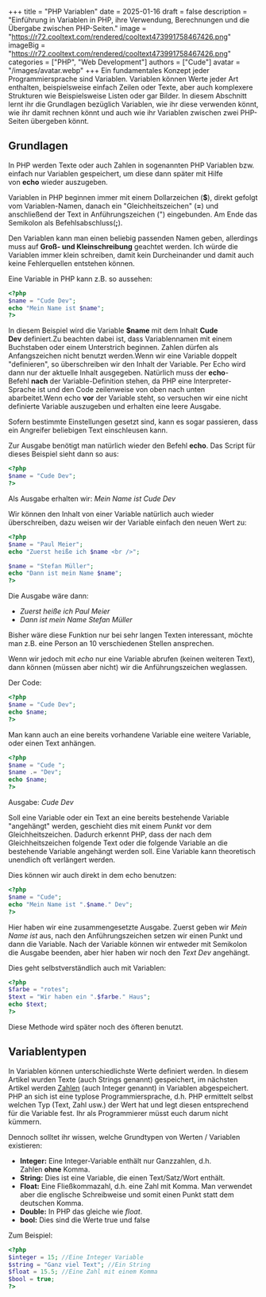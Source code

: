 +++
title = "PHP Variablen"
date = 2025-01-16
draft = false
description = "Einführung in Variablen in PHP, ihre Verwendung, Berechnungen und die Übergabe zwischen PHP-Seiten."
image = "https://r72.cooltext.com/rendered/cooltext473991758467426.png"
imageBig = "https://r72.cooltext.com/rendered/cooltext473991758467426.png"
categories = ["PHP", "Web Development"]
authors = ["Cude"]
avatar = "/images/avatar.webp"
+++
Ein fundamentales Konzept jeder Programmiersprache sind Variablen. Variablen können Werte jeder Art enthalten, beispielsweise einfach Zeilen oder Texte, aber auch komplexere Strukturen wie Beispielsweise Listen oder gar Bilder. In diesem Abschnitt lernt ihr die Grundlagen bezüglich Variablen, wie ihr diese verwenden könnt, wie ihr damit rechnen könnt und auch wie ihr Variablen zwischen zwei PHP-Seiten übergeben könnt.

Grundlagen
----------

In PHP werden Texte oder auch Zahlen in sogenannten PHP Variablen bzw. einfach nur Variablen gespeichert, um diese dann später mit Hilfe von **echo** wieder auszugeben.

Variablen in PHP beginnen immer mit einem Dollarzeichen (**$**), direkt gefolgt vom Variablen-Namen, danach ein "Gleichheitszeichen" (**\=**) und anschließend der Text in Anführungszeichen (") eingebunden. Am Ende das Semikolon als Befehlsabschluss(**;**).

Den Variablen kann man einen beliebig passenden Namen geben, allerdings muss auf **Groß- und Kleinschreibung** geachtet werden. Ich würde die Variablen immer klein schreiben, damit kein Durcheinander und damit auch keine Fehlerquellen entstehen können.

Eine Variable in PHP kann z.B. so aussehen:
```php
<?php
$name = "Cude Dev";
echo "Mein Name ist $name";
?>
```

In diesem Beispiel wird die Variable **$name** mit dem Inhalt **Cude Dev** definiert.Zu beachten dabei ist, dass Variablennamen mit einem Buchstaben oder einem Unterstrich beginnen. Zahlen dürfen als Anfangszeichen nicht benutzt werden.Wenn wir eine Variable doppelt "definieren", so überschreiben wir den Inhalt der Variable. Per Echo wird dann nur der aktuelle Inhalt ausgegeben. Natürlich muss der **echo**\-Befehl **nach** der Variable-Definition stehen, da PHP eine Interpreter-Sprache ist und den Code zeilenweise von oben nach unten abarbeitet.Wenn echo **vor** der Variable steht, so versuchen wir eine nicht definierte Variable auszugeben und erhalten eine leere Ausgabe.

Sofern bestimmte Einstellungen gesetzt sind, kann es sogar passieren, dass ein Angreifer beliebigen Text einschleusen kann.

Zur Ausgabe benötigt man natürlich wieder den Befehl **echo**. Das Script für dieses Beispiel sieht dann so aus:
```php
<?php
$name = "Cude Dev";
?>
```  

Als Ausgabe erhalten wir: _Mein Name ist Cude Dev_

Wir können den Inhalt von einer Variable natürlich auch wieder überschreiben, dazu weisen wir der Variable einfach den neuen Wert zu:
```php
<?php
$name = "Paul Meier";
echo "Zuerst heiße ich $name <br />";

$name = "Stefan Müller";
echo "Dann ist mein Name $name";
?>
```   

Die Ausgabe wäre dann:
- _Zuerst heiße ich Paul Meier_ 
- _Dann ist mein Name Stefan Müller_

Bisher wäre diese Funktion nur bei sehr langen Texten interessant, möchte man z.B. eine Person an 10 verschiedenen Stellen ansprechen.

Wenn wir jedoch mit _echo_ nur eine Variable abrufen (keinen weiteren Text), dann können (müssen aber nicht) wir die Anführungszeichen weglassen.

Der Code:
```php
<?php
$name = "Cude Dev";
echo $name;
?>
```    

Man kann auch an eine bereits vorhandene Variable eine weitere Variable, oder einen Text anhängen.
```php
<?php
$name = "Cude ";
$name .= "Dev";
echo $name;
?>
```   

Ausgabe: _Cude Dev_

Soll eine Variable oder ein Text an eine bereits bestehende Variable "angehängt" werden, geschieht dies mit einem _Punkt_ vor dem Gleichheitszeichen. Dadurch erkennt PHP, dass der nach dem Gleichheitszeichen folgende Text oder die folgende Variable an die bestehende Variable angehängt werden soll. Eine Variable kann theoretisch unendlich oft verlängert werden.

Dies können wir auch direkt in dem echo benutzen:
```php
<?php
$name = "Cude";
echo "Mein Name ist ".$name." Dev";
?>
```   

Hier haben wir eine zusammengesetzte Ausgabe. Zuerst geben wir _Mein Name ist_ aus, nach den Anführungszeichen setzen wir einen Punkt und dann die Variable. Nach der Variable können wir entweder mit Semikolon die Ausgabe beenden, aber hier haben wir noch den _Text Dev_ angehängt.

Dies geht selbstverständlich auch mit Variablen:
```php
<?php
$farbe = "rotes";
$text = "Wir haben ein ".$farbe." Haus";
echo $text;
?>
```    

Diese Methode wird später noch des öfteren benutzt.

Variablentypen
--------------

In Variablen können unterschiedlichste Werte definiert werden. In diesem Artikel wurden Texte (auch Strings genannt) gespeichert, im nächsten Artikel werden [Zahlen](https://loquacious-mandazi-92bae5.netlify.app/rechnen-mit-variablen/) (auch Integer genannt) in Variablen abgespeichert. PHP an sich ist eine typlose Programmiersprache, d.h. PHP ermittelt selbst welchen Typ (Text, Zahl usw.) der Wert hat und legt diesen entsprechend für die Variable fest. Ihr als Programmierer müsst euch darum nicht kümmern.

Dennoch solltet ihr wissen, welche Grundtypen von Werten / Variablen existieren:
- **Integer:** Eine Integer-Variable enthält nur Ganzzahlen, d.h. Zahlen **ohne** Komma.
- **String:** Dies ist eine Variable, die einen Text/Satz/Wort enthält.
- **Float:** Eine Fließkommazahl, d.h. eine Zahl mit Komma. Man verwendet aber die englische Schreibweise und somit einen Punkt statt dem deutschen Komma.
- **Double:** In PHP das gleiche wie _float_.
- **bool:** Dies sind die Werte true und false

Zum Beispiel:
```php
<?php
$integer = 15; //Eine Integer Variable
$string = "Ganz viel Text"; //Ein String
$float = 15.5; //Eine Zahl mit einem Komma
$bool = true;
?>
```
